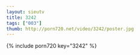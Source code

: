 ```yaml
--- 
layout: sieutv
title: 3242
tags: ["003"]
thumb: http://porn720.net/video/3242/poster.jpg
---
```

{% include porn720 key="3242" %} 
